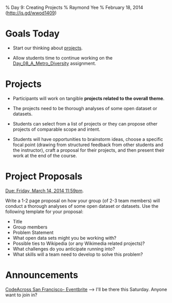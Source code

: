% Day 9:  Creating Projects 
% Raymond Yee 
% February 18, 2014 (<http://is.gd/wwod1409>)

# Goals Today

* Start our thinking about [projects](http://rdhyee.github.io/wwod14/day01.html#(16)).

* Allow students time to continue working on the
  [Day_08_A_Metro_Diversity](https://bcourses.berkeley.edu/courses/1189091/assignments/4739621) assignment.

# Projects

* Participants will work on tangible **projects related to the overall
theme**.

* The projects need to be thorough analyses of some open
dataset or datasets.

* Students can select from a list of projects or they can propose other projects
of comparable scope and intent. 

* Students will have opportunities to brainstorm ideas, choose a specific focal
point (drawing from structured feedback from other students and the instructor),
craft a proposal for their projects, and then present their work at the end of
the course.

# Project Proposals

[Due: Friday, March 14, 2014 11:59pm](https://bcourses.berkeley.edu/courses/1189091/assignments/4743884).

Write a 1-2 page proposal on how your group (of 2-3 team members) will conduct a thorough analyses of some open dataset or datasets. Use the following template for your proposal:

* Title
* Group members
* Problem Statement
* What open data sets might you be working with?
* Possible ties to Wikipedia (or any Wikimedia related projects)?
* What challenges do you anticipate running into?
* What skills will a team need to develop to solve this problem?

# Announcements

[CodeAcross San Francisco- Eventbrite](http://www.eventbrite.com/e/codeacross-san-francisco-tickets-10521326571)
--> I'll be there this Saturday.  Anyone want to join in?

